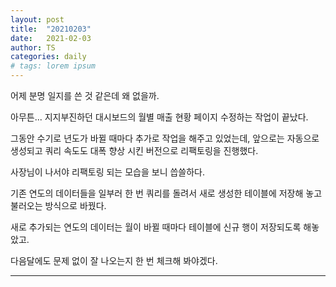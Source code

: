 ```yaml
---
layout: post
title:  "20210203"
date:   2021-02-03
author: TS
categories: daily
# tags: lorem ipsum
---
```


어제 분명 일지를 쓴 것 같은데 왜 없을까.

아무튼... 지지부진하던 대시보드의 월별 매출 현황 페이지 수정하는 작업이 끝났다.

그동안 수기로 년도가 바뀔 때마다 추가로 작업을 해주고 있었는데, 앞으로는 자동으로 생성되고 쿼리 속도도 대폭 향상 시킨 버전으로 리팩토링을 진행했다.

사장님이 나서야 리팩토링 되는 모습을 보니 씁쓸하다.

기존 연도의 데이터들을 일부러 한 번 쿼리를 돌려서 새로 생성한 테이블에 저장해 놓고 불러오는 방식으로 바꿨다.

새로 추가되는 연도의 데이터는 월이 바뀔 때마다 테이블에 신규 행이 저장되도록 해놓았고.

다음달에도 문제 없이 잘 나오는지 한 번 체크해 봐야겠다.

---

